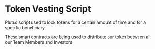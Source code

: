 # Token Vesting Script

Plutus script used to lock tokens for a certain amount of time and for a specific beneficiary.

These smart contracts are being used to distribute our token between all our Team Members and Investors.
